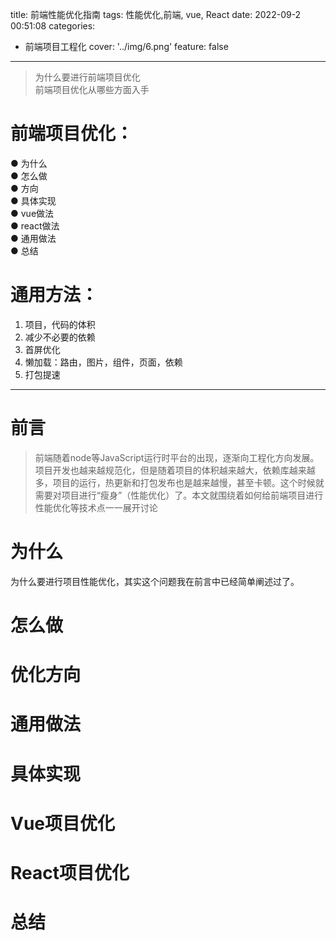 
title: 前端性能优化指南
tags: 性能优化,前端, vue, React
date: 2022-09-2 00:51:08
categories:
- 前端项目工程化
cover: '../img/6.png'
feature: false
---

> 为什么要进行前端项目优化  
前端项目优化从哪些方面入手

# 前端项目优化：     
● 为什么           
● 怎么做           
● 方向            
● 具体实现          
● vue做法         
● react做法           
● 通用做法      
● 总结


# 通用方法：
1. 项目，代码的体积
2. 减少不必要的依赖
3. 首屏优化
4. 懒加载：路由，图片，组件，页面，依赖
5. 打包提速

---


# 前言
>前端随着node等JavaScript运行时平台的出现，逐渐向工程化方向发展。项目开发也越来越规范化，但是随着项目的体积越来越大，依赖库越来越多，项目的运行，热更新和打包发布也是越来越慢，甚至卡顿。这个时候就需要对项目进行“瘦身”（性能优化）了。本文就围绕着如何给前端项目进行性能优化等技术点一一展开讨论

# 为什么
为什么要进行项目性能优化，其实这个问题我在前言中已经简单阐述过了。

# 怎么做

# 优化方向

# 通用做法

# 具体实现

# Vue项目优化

# React项目优化


# 总结




